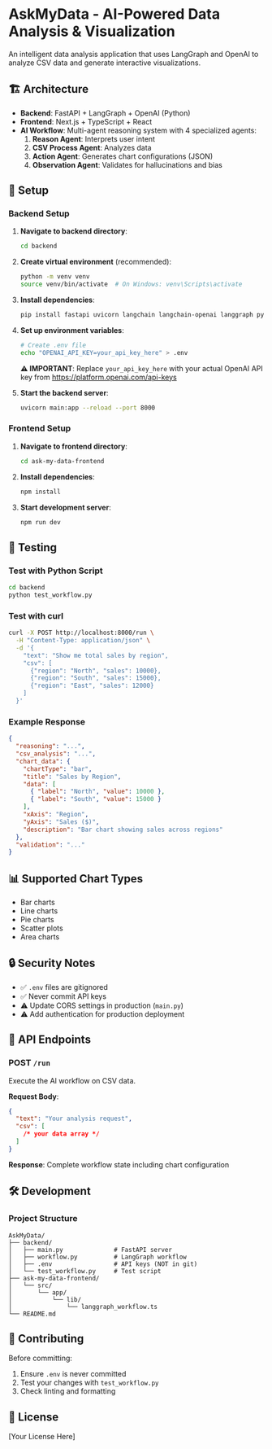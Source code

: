 # AskMyData - AI-Powered Data Analysis & Visualization

An intelligent data analysis application that uses LangGraph and OpenAI to analyze CSV data and generate interactive visualizations.

## 🏗️ Architecture

- **Backend**: FastAPI + LangGraph + OpenAI (Python)
- **Frontend**: Next.js + TypeScript + React
- **AI Workflow**: Multi-agent reasoning system with 4 specialized agents:
  1. **Reason Agent**: Interprets user intent
  2. **CSV Process Agent**: Analyzes data
  3. **Action Agent**: Generates chart configurations (JSON)
  4. **Observation Agent**: Validates for hallucinations and bias

## 🚀 Setup

### Backend Setup

1. **Navigate to backend directory**:

   ```bash
   cd backend
   ```

2. **Create virtual environment** (recommended):

   ```bash
   python -m venv venv
   source venv/bin/activate  # On Windows: venv\Scripts\activate
   ```

3. **Install dependencies**:

   ```bash
   pip install fastapi uvicorn langchain langchain-openai langgraph python-dotenv openai
   ```

4. **Set up environment variables**:

   ```bash
   # Create .env file
   echo "OPENAI_API_KEY=your_api_key_here" > .env
   ```

   **⚠️ IMPORTANT**: Replace `your_api_key_here` with your actual OpenAI API key from https://platform.openai.com/api-keys

5. **Start the backend server**:
   ```bash
   uvicorn main:app --reload --port 8000
   ```

### Frontend Setup

1. **Navigate to frontend directory**:

   ```bash
   cd ask-my-data-frontend
   ```

2. **Install dependencies**:

   ```bash
   npm install
   ```

3. **Start development server**:
   ```bash
   npm run dev
   ```

## 🧪 Testing

### Test with Python Script

```bash
cd backend
python test_workflow.py
```

### Test with curl

```bash
curl -X POST http://localhost:8000/run \
  -H "Content-Type: application/json" \
  -d '{
    "text": "Show me total sales by region",
    "csv": [
      {"region": "North", "sales": 10000},
      {"region": "South", "sales": 15000},
      {"region": "East", "sales": 12000}
    ]
  }'
```

### Example Response

```json
{
  "reasoning": "...",
  "csv_analysis": "...",
  "chart_data": {
    "chartType": "bar",
    "title": "Sales by Region",
    "data": [
      { "label": "North", "value": 10000 },
      { "label": "South", "value": 15000 }
    ],
    "xAxis": "Region",
    "yAxis": "Sales ($)",
    "description": "Bar chart showing sales across regions"
  },
  "validation": "..."
}
```

## 📊 Supported Chart Types

- Bar charts
- Line charts
- Pie charts
- Scatter plots
- Area charts

## 🔒 Security Notes

- ✅ `.env` files are gitignored
- ✅ Never commit API keys
- ⚠️ Update CORS settings in production (`main.py`)
- ⚠️ Add authentication for production deployment

## 📝 API Endpoints

### POST `/run`

Execute the AI workflow on CSV data.

**Request Body**:

```json
{
  "text": "Your analysis request",
  "csv": [
    /* your data array */
  ]
}
```

**Response**: Complete workflow state including chart configuration

## 🛠️ Development

### Project Structure

```
AskMyData/
├── backend/
│   ├── main.py              # FastAPI server
│   ├── workflow.py          # LangGraph workflow
│   ├── .env                 # API keys (NOT in git)
│   └── test_workflow.py     # Test script
├── ask-my-data-frontend/
│   └── src/
│       └── app/
│           └── lib/
│               └── langgraph_workflow.ts
└── README.md
```

## 🤝 Contributing

Before committing:

1. Ensure `.env` is never committed
2. Test your changes with `test_workflow.py`
3. Check linting and formatting

## 📄 License

[Your License Here]
